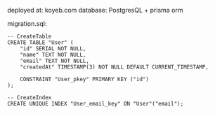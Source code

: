 deployed at: koyeb.com
database: PostgresQL + prisma orm

migration.sql:
```
-- CreateTable
CREATE TABLE "User" (
    "id" SERIAL NOT NULL,
    "name" TEXT NOT NULL,
    "email" TEXT NOT NULL,
    "createdAt" TIMESTAMP(3) NOT NULL DEFAULT CURRENT_TIMESTAMP,

    CONSTRAINT "User_pkey" PRIMARY KEY ("id")
);

-- CreateIndex
CREATE UNIQUE INDEX "User_email_key" ON "User"("email");
```

